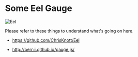 # Some Eel Gauge

![Eel](https://raw.githubusercontent.com/impshum/Some-Eel-Gauge/master/ss.jpg)

Please refer to these things to understand what's going on here.

- https://github.com/ChrisKnott/Eel

- http://bernii.github.io/gauge.js/
